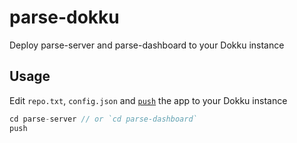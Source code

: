 # parse-dokku
Deploy parse-server and parse-dashboard to your Dokku instance

## Usage

Edit `repo.txt`, `config.json` and [`push`](https://github.com/didierfranc/dokku-client-cli) the app to your Dokku instance


```js
cd parse-server // or `cd parse-dashboard`
push
```

